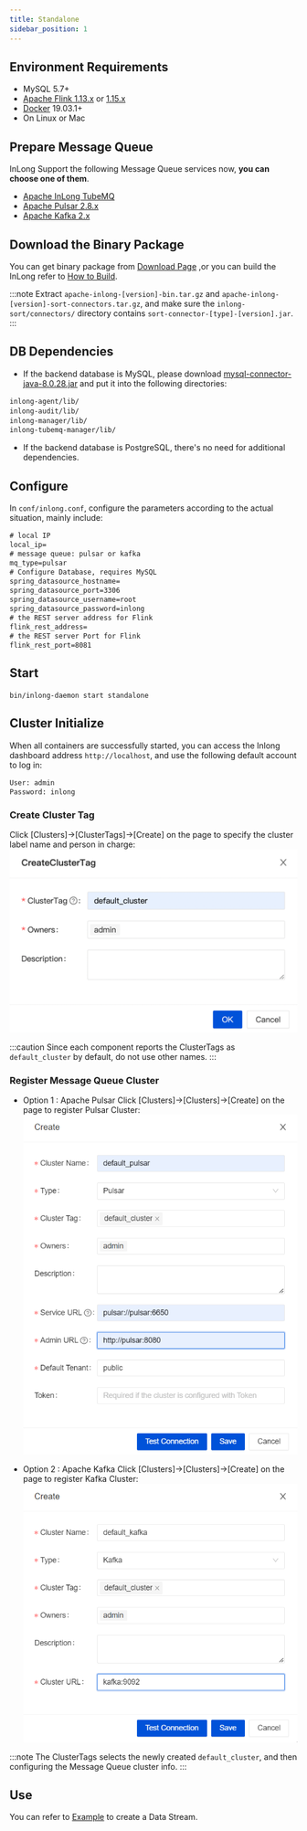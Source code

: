 ```yaml
---
title: Standalone
sidebar_position: 1
---
```


## Environment Requirements
- MySQL 5.7+
- [Apache Flink 1.13.x](https://nightlies.apache.org/flink/flink-docs-release-1.13/docs/try-flink/local_installation/) or [1.15.x](https://nightlies.apache.org/flink/flink-docs-release-1.15/docs/try-flink/local_installation/)
- [Docker](https://docs.docker.com/engine/install/) 19.03.1+
- On Linux or Mac

## Prepare Message Queue
InLong Support the following Message Queue services now, **you can choose one of them**.
- [Apache InLong TubeMQ](modules/tubemq/quick_start.md)
- [Apache Pulsar 2.8.x](https://pulsar.apache.org/docs/2.8.x/getting-started-home/)
- [Apache Kafka 2.x](https://kafka.apache.org/quickstart)

## Download the Binary Package
You can get binary package from [Download Page](https://inlong.apache.org/download) ,or you can build the InLong refer to [How to Build](../development/how_to_build.md).

:::note
Extract `apache-inlong-[version]-bin.tar.gz` and `apache-inlong-[version]-sort-connectors.tar.gz`, and make sure the `inlong-sort/connectors/` directory contains `sort-connector-[type]-[version].jar`.
:::

## DB Dependencies
- If the backend database is MySQL, please download [mysql-connector-java-8.0.28.jar](https://repo1.maven.org/maven2/mysql/mysql-connector-java/8.0.28/mysql-connector-java-8.0.28.jar) and put it into the following directories:
```bash
inlong-agent/lib/
inlong-audit/lib/
inlong-manager/lib/
inlong-tubemq-manager/lib/
```
- If the backend database is PostgreSQL, there's no need for additional dependencies.

## Configure 
In `conf/inlong.conf`, configure the parameters according to the actual situation, mainly include:
```properties
# local IP
local_ip=
# message queue: pulsar or kafka
mq_type=pulsar
# Configure Database, requires MySQL
spring_datasource_hostname=
spring_datasource_port=3306
spring_datasource_username=root
spring_datasource_password=inlong
# the REST server address for Flink
flink_rest_address=
# the REST server Port for Flink
flink_rest_port=8081
```

## Start
```shell
bin/inlong-daemon start standalone
```

## Cluster Initialize
When all containers are successfully started, you can access the Inlong dashboard address `http://localhost`, and use the following default account to log in:
```properties
User: admin
Password: inlong
```

### Create Cluster Tag
Click [Clusters]->[ClusterTags]->[Create] on the page to specify the cluster label name and person in charge:
![](img/create_cluster_tag.png)

:::caution
Since each component reports the ClusterTags as `default_cluster` by default, do not use other names.
:::

### Register Message Queue Cluster

- Option 1 : Apache Pulsar
Click [Clusters]->[Clusters]->[Create] on the page to register Pulsar Cluster:
![](img/create_pulsar_cluster.png)

- Option 2 : Apache Kafka
Click [Clusters]->[Clusters]->[Create] on the page to register Kafka Cluster:
![](img/create_kafka_cluster.png)

:::note
The ClusterTags selects the newly created `default_cluster`, and then configuring the Message Queue cluster info.
:::

## Use
You can refer to [Example](quick_start/data_ingestion/file_pulsar_clickhouse_example.md) to create a Data Stream.
